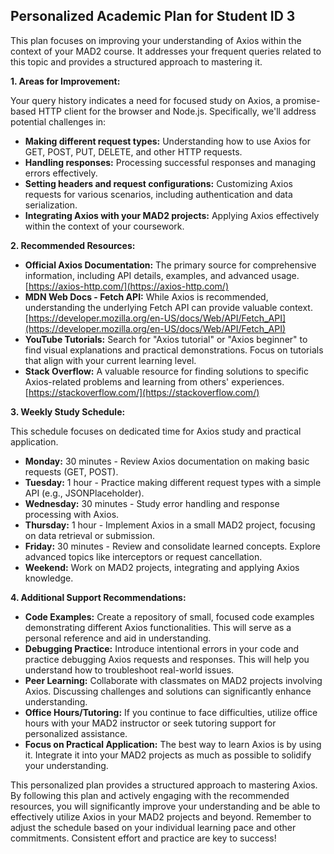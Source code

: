 ## Personalized Academic Plan for Student ID 3

This plan focuses on improving your understanding of Axios within the context of your MAD2 course.  It addresses your frequent queries related to this topic and provides a structured approach to mastering it.

**1. Areas for Improvement:**

Your query history indicates a need for focused study on Axios, a promise-based HTTP client for the browser and Node.js.  Specifically, we'll address potential challenges in:

* **Making different request types:** Understanding how to use Axios for GET, POST, PUT, DELETE, and other HTTP requests.
* **Handling responses:**  Processing successful responses and managing errors effectively.
* **Setting headers and request configurations:**  Customizing Axios requests for various scenarios, including authentication and data serialization.
* **Integrating Axios with your MAD2 projects:** Applying Axios effectively within the context of your coursework.


**2. Recommended Resources:**

* **Official Axios Documentation:** The primary source for comprehensive information, including API details, examples, and advanced usage. [https://axios-http.com/](https://axios-http.com/)
* **MDN Web Docs - Fetch API:** While Axios is recommended, understanding the underlying Fetch API can provide valuable context. [https://developer.mozilla.org/en-US/docs/Web/API/Fetch_API](https://developer.mozilla.org/en-US/docs/Web/API/Fetch_API)
* **YouTube Tutorials:** Search for "Axios tutorial" or "Axios beginner" to find visual explanations and practical demonstrations.  Focus on tutorials that align with your current learning level.
* **Stack Overflow:** A valuable resource for finding solutions to specific Axios-related problems and learning from others' experiences. [https://stackoverflow.com/](https://stackoverflow.com/)


**3. Weekly Study Schedule:**

This schedule focuses on dedicated time for Axios study and practical application.

* **Monday:** 30 minutes - Review Axios documentation on making basic requests (GET, POST).
* **Tuesday:** 1 hour - Practice making different request types with a simple API (e.g., JSONPlaceholder).
* **Wednesday:** 30 minutes - Study error handling and response processing with Axios.
* **Thursday:** 1 hour - Implement Axios in a small MAD2 project, focusing on data retrieval or submission.
* **Friday:** 30 minutes - Review and consolidate learned concepts. Explore advanced topics like interceptors or request cancellation.
* **Weekend:**  Work on MAD2 projects, integrating and applying Axios knowledge.


**4. Additional Support Recommendations:**

* **Code Examples:** Create a repository of small, focused code examples demonstrating different Axios functionalities. This will serve as a personal reference and aid in understanding.
* **Debugging Practice:**  Introduce intentional errors in your code and practice debugging Axios requests and responses. This will help you understand how to troubleshoot real-world issues.
* **Peer Learning:**  Collaborate with classmates on MAD2 projects involving Axios. Discussing challenges and solutions can significantly enhance understanding.
* **Office Hours/Tutoring:**  If you continue to face difficulties, utilize office hours with your MAD2 instructor or seek tutoring support for personalized assistance.
* **Focus on Practical Application:** The best way to learn Axios is by using it.  Integrate it into your MAD2 projects as much as possible to solidify your understanding.

This personalized plan provides a structured approach to mastering Axios.  By following this plan and actively engaging with the recommended resources, you will significantly improve your understanding and be able to effectively utilize Axios in your MAD2 projects and beyond. Remember to adjust the schedule based on your individual learning pace and other commitments.  Consistent effort and practice are key to success!